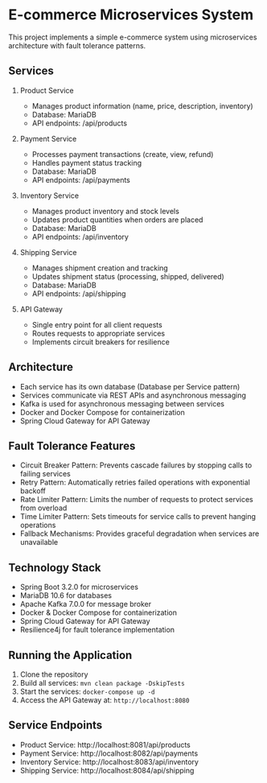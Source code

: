 # E-commerce Microservices System

This project implements a simple e-commerce system using microservices architecture with fault tolerance patterns.

## Services

1. Product Service
   - Manages product information (name, price, description, inventory)
   - Database: MariaDB
   - API endpoints: /api/products

2. Payment Service
   - Processes payment transactions (create, view, refund)
   - Handles payment status tracking
   - Database: MariaDB
   - API endpoints: /api/payments

3. Inventory Service
   - Manages product inventory and stock levels
   - Updates product quantities when orders are placed
   - Database: MariaDB
   - API endpoints: /api/inventory

4. Shipping Service
   - Manages shipment creation and tracking
   - Updates shipment status (processing, shipped, delivered)
   - Database: MariaDB
   - API endpoints: /api/shipping

5. API Gateway
   - Single entry point for all client requests
   - Routes requests to appropriate services
   - Implements circuit breakers for resilience

## Architecture

- Each service has its own database (Database per Service pattern)
- Services communicate via REST APIs and asynchronous messaging
- Kafka is used for asynchronous messaging between services
- Docker and Docker Compose for containerization
- Spring Cloud Gateway for API Gateway

## Fault Tolerance Features

- Circuit Breaker Pattern: Prevents cascade failures by stopping calls to failing services
- Retry Pattern: Automatically retries failed operations with exponential backoff
- Rate Limiter Pattern: Limits the number of requests to protect services from overload
- Time Limiter Pattern: Sets timeouts for service calls to prevent hanging operations
- Fallback Mechanisms: Provides graceful degradation when services are unavailable

## Technology Stack

- Spring Boot 3.2.0 for microservices
- MariaDB 10.6 for databases
- Apache Kafka 7.0.0 for message broker
- Docker & Docker Compose for containerization
- Spring Cloud Gateway for API Gateway
- Resilience4j for fault tolerance implementation

## Running the Application

1. Clone the repository
2. Build all services: `mvn clean package -DskipTests`
3. Start the services: `docker-compose up -d`
4. Access the API Gateway at: `http://localhost:8080`

## Service Endpoints

- Product Service: http://localhost:8081/api/products
- Payment Service: http://localhost:8082/api/payments
- Inventory Service: http://localhost:8083/api/inventory
- Shipping Service: http://localhost:8084/api/shipping 